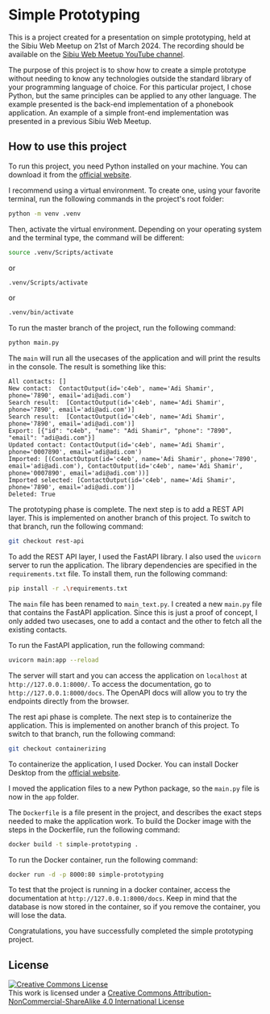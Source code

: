 Simple Prototyping
==================

This is a project created for a presentation on simple prototyping, held at the Sibiu Web Meetup on 21st of March 2024. 
The recording should be available on the [Sibiu Web Meetup YouTube channel](https://www.youtube.com/@sibiuwebmeetup).

The purpose of this project is to show how to create a simple prototype without needing to know any technologies
outside the standard library of your programming language of choice.
For this particular project, I chose Python, but the same principles can be applied to any other language.
The example presented is the back-end implementation of a phonebook application. An example of a simple front-end
implementation was presented in a previous Sibiu Web Meetup.

How to use this project
-----------------------

To run this project, you need Python installed on your machine. 
You can download it from the [official website](https://www.python.org/downloads/).

I recommend using a virtual environment. To create one, using your favorite terminal, run the following commands 
in the project's root folder:

```bash
python -m venv .venv
```

Then, activate the virtual environment. Depending on your operating system and the terminal type, 
the command will be different:

```bash
source .venv/Scripts/activate
```
or 
```bash
.venv/Scripts/activate
```
or
```bash
.venv/bin/activate
```

To run the master branch of the project, run the following command:

```bash
python main.py
```

The `main` will run all the usecases of the application and will print the results in the console. 
The result is something like this:
```
All contacts: []
New contact:  ContactOutput(id='c4eb', name='Adi Shamir', phone='7890', email='adi@adi.com')
Search result:  [ContactOutput(id='c4eb', name='Adi Shamir', phone='7890', email='adi@adi.com')]
Search result:  [ContactOutput(id='c4eb', name='Adi Shamir', phone='7890', email='adi@adi.com')]
Export: [{"id": "c4eb", "name": "Adi Shamir", "phone": "7890", "email": "adi@adi.com"}]
Updated contact: ContactOutput(id='c4eb', name='Adi Shamir', phone='0007890', email='adi@adi.com')
Imported: [(ContactOutput(id='c4eb', name='Adi Shamir', phone='7890', email='adi@adi.com'), ContactOutput(id='c4eb', name='Adi Shamir', phone='0007890', email='adi@adi.com'))]
Imported selected: [ContactOutput(id='c4eb', name='Adi Shamir', phone='7890', email='adi@adi.com')]
Deleted: True
```


The prototyping phase is complete. The next step is to add a REST API layer. This is implemented on another branch
of this project. To switch to that branch, run the following command:

```bash
git checkout rest-api
```


To add the REST API layer, I used the FastAPI library. I also used the `uvicorn` server to run the application.
The library dependencies are specified in the `requirements.txt` file. To install them, run the following command:

```bash
pip install -r .\requirements.txt
```

The `main` file has been renamed to `main_text.py`. I created a new `main.py` file that contains the 
FastAPI application. Since this is just a proof of concept, I only added two usecases, one to add a contact and the 
other to fetch all the existing contacts.

To run the FastAPI application, run the following command:

```bash
uvicorn main:app --reload
```

The server will start and you can access the application on `localhost` at `http://127.0.0.1:8000/`. 
To access the documentation, go to `http://127.0.0.1:8000/docs`. The OpenAPI docs will allow you to try the endpoints
directly from the browser.

The rest api phase is complete. The next step is to containerize the application. This is implemented on another branch
of this project. To switch to that branch, run the following command:

```bash
git checkout containerizing
```

To containerize the application, I used Docker. 
You can install Docker Desktop from the [official website](https://www.docker.com/products/docker-desktop/).

I moved the application files to a new Python package, so the `main.py` file is now in the `app` folder.

The `Dockerfile` is a file present in the project, and describes the exact steps needed to make the application work.
To build the Docker image with the steps in the Dockerfile, run the following command:

```bash
docker build -t simple-prototyping .
```

To run the Docker container, run the following command:

```bash
docker run -d -p 8000:80 simple-prototyping
```

To test that the project is running in a docker container, access the documentation at `http://127.0.0.1:8000/docs`.
Keep in mind that the database is now stored in the container, so if you remove the container, you will lose the data.


Congratulations, you have successfully completed the simple prototyping project.

License
-------
[![Creative Commons License](https://i.creativecommons.org/l/by-nc-sa/4.0/88x31.png)][CreativeCommonsLicence]
<br />
This work is licensed under a [Creative Commons Attribution-NonCommercial-ShareAlike 4.0 International License][CreativeCommonsLicence]

[CreativeCommonsLicence]: http://creativecommons.org/licenses/by-nc-sa/4.0/